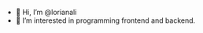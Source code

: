 - 👋 Hi, I’m @lorianali
- 👀 I’m interested in programming frontend and backend.



<!---
lorianali/lorianali is a ✨ special ✨ repository because its `README.md` (this file) appears on your GitHub profile.
You can click the Preview link to take a look at your changes.
--->
